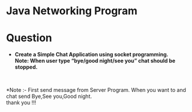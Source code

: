 # Java Networking Program 

<h1>Question </h1>
<b>
<ul>
	<li>
	Create a Simple Chat Application using socket programming.<br>
         Note: When user type “bye/good night/see you” chat should be stopped.
	</li>
</ul>
</b><br/>

*Note :- First send message from Server Program. When you want to and chat send Bye,See you,Good night. <br/>
thank you !!!
